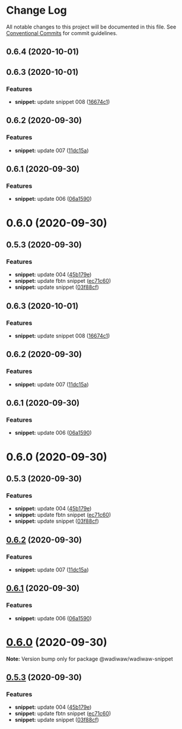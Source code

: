 # Change Log

All notable changes to this project will be documented in this file.
See [Conventional Commits](https://conventionalcommits.org) for commit guidelines.

## 0.6.4 (2020-10-01)



## 0.6.3 (2020-10-01)


### Features

* **snippet:** update snippet 008 ([16674c1](https://github.com/akbarnafisa/vue-monorepo-boilerplate/commit/16674c1620497fac58dbf7a308ccf226ad5dbb6c))



## 0.6.2 (2020-09-30)


### Features

* **snippet:** update 007 ([11dc15a](https://github.com/akbarnafisa/vue-monorepo-boilerplate/commit/11dc15ad20e729cb2a5409e7c9f4856c7c3afa31))



## 0.6.1 (2020-09-30)


### Features

* **snippet:** update 006 ([06a1590](https://github.com/akbarnafisa/vue-monorepo-boilerplate/commit/06a15907e234eec2d062fefaf30464d5cb1d56dd))



# 0.6.0 (2020-09-30)



## 0.5.3 (2020-09-30)


### Features

* **snippet:** update 004 ([45b179e](https://github.com/akbarnafisa/vue-monorepo-boilerplate/commit/45b179e92ddb6d8339ff6fa40648e683e298b056))
* **snippet:** update fbtn snippet ([ec71c60](https://github.com/akbarnafisa/vue-monorepo-boilerplate/commit/ec71c6081e3ff71c95663bf046e684a9b1a5b4fb))
* **snippet:** update snippet ([03f88cf](https://github.com/akbarnafisa/vue-monorepo-boilerplate/commit/03f88cf9fad931f630c5432c17c8f7e19a7fb1db))





## 0.6.3 (2020-10-01)


### Features

* **snippet:** update snippet 008 ([16674c1](https://github.com/akbarnafisa/vue-monorepo-boilerplate/commit/16674c1620497fac58dbf7a308ccf226ad5dbb6c))



## 0.6.2 (2020-09-30)


### Features

* **snippet:** update 007 ([11dc15a](https://github.com/akbarnafisa/vue-monorepo-boilerplate/commit/11dc15ad20e729cb2a5409e7c9f4856c7c3afa31))



## 0.6.1 (2020-09-30)


### Features

* **snippet:** update 006 ([06a1590](https://github.com/akbarnafisa/vue-monorepo-boilerplate/commit/06a15907e234eec2d062fefaf30464d5cb1d56dd))



# 0.6.0 (2020-09-30)



## 0.5.3 (2020-09-30)


### Features

* **snippet:** update 004 ([45b179e](https://github.com/akbarnafisa/vue-monorepo-boilerplate/commit/45b179e92ddb6d8339ff6fa40648e683e298b056))
* **snippet:** update fbtn snippet ([ec71c60](https://github.com/akbarnafisa/vue-monorepo-boilerplate/commit/ec71c6081e3ff71c95663bf046e684a9b1a5b4fb))
* **snippet:** update snippet ([03f88cf](https://github.com/akbarnafisa/vue-monorepo-boilerplate/commit/03f88cf9fad931f630c5432c17c8f7e19a7fb1db))





## [0.6.2](https://github.com/akbarnafisa/vue-monorepo-boilerplate/compare/v0.6.1...v0.6.2) (2020-09-30)


### Features

* **snippet:** update 007 ([11dc15a](https://github.com/akbarnafisa/vue-monorepo-boilerplate/commit/11dc15ad20e729cb2a5409e7c9f4856c7c3afa31))





## [0.6.1](https://github.com/akbarnafisa/vue-monorepo-boilerplate/compare/v0.6.0...v0.6.1) (2020-09-30)


### Features

* **snippet:** update 006 ([06a1590](https://github.com/akbarnafisa/vue-monorepo-boilerplate/commit/06a15907e234eec2d062fefaf30464d5cb1d56dd))





# [0.6.0](https://github.com/akbarnafisa/vue-monorepo-boilerplate/compare/v0.5.3...v0.6.0) (2020-09-30)

**Note:** Version bump only for package @wadiwaw/wadiwaw-snippet





## [0.5.3](https://github.com/akbarnafisa/vue-monorepo-boilerplate/compare/v0.1.9...v0.5.3) (2020-09-30)


### Features

* **snippet:** update 004 ([45b179e](https://github.com/akbarnafisa/vue-monorepo-boilerplate/commit/45b179e92ddb6d8339ff6fa40648e683e298b056))
* **snippet:** update fbtn snippet ([ec71c60](https://github.com/akbarnafisa/vue-monorepo-boilerplate/commit/ec71c6081e3ff71c95663bf046e684a9b1a5b4fb))
* **snippet:** update snippet ([03f88cf](https://github.com/akbarnafisa/vue-monorepo-boilerplate/commit/03f88cf9fad931f630c5432c17c8f7e19a7fb1db))
